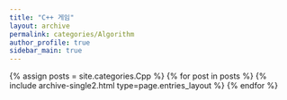 ```yaml
---
title: "C++ 게임"
layout: archive
permalink: categories/Algorithm
author_profile: true
sidebar_main: true
---
```



{% assign posts = site.categories.Cpp %}
{% for post in posts %} 
    {% include archive-single2.html type=page.entries_layout %} 
{% endfor %}